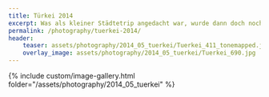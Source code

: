 ```yaml
---
title: Türkei 2014
excerpt: Was als kleiner Städtetrip angedacht war, wurde dann doch noch etwas landschaftlich...Metropolen sind nicht so mein Ding ;)
permalink: /photography/tuerkei-2014/
header:
    teaser: assets/photography/2014_05_tuerkei/Tuerkei_411_tonemapped.jpg
    overlay_image: assets/photography/2014_05_tuerkei/Tuerkei_690.jpg
---
```


{% include custom/image-gallery.html folder="/assets/photography/2014_05_tuerkei" %}